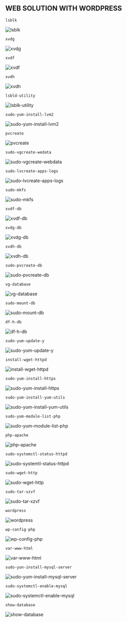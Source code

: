 ## WEB SOLUTION WITH WORDPRESS


`lsblk`

![lsblk](./images/lsblk.png)


`xvdg`

![xvdg](./images/xvdg.png)


`xvdf`

![xvdf](./images/xvdf.png)


`xvdh`

![xvdh](./images/xvdh.png)

`lsbld-utility`

![lsblk-utility](./images/lsblk-utility.png)

`sudo-yum-install-lvm2`

![sudo-yum-install-lvm2](./images/sudo-yum-install-lvm2.png)


`pvcreate`

![pvcreate](./images/pvcreate.png)


`sudo-vgcreate-wedata`


![sudo-vgcreate-webdata](./images/sudo-vgcreate-webdata.png)


`sudo-lvcreate-apps-logs`

![sudo-lvcreate-apps-logs](./images/sudo-lvcreate-apps-logs.png)


`sudo-mkfs`

![sudo-mkfs](./images/sudo-mkfs.png)

`xvdf-db`

![xvdf-db](./images/xvdf.png)


`xvdg-db`

![xvdg-db](./images/xvdg-db.png)

`xvdh-db`


![xvdh-db](./images/xvdh-db.png)


`sudo-pvcreate-db`

![sudo-pvcreate-db](./images/sudo-pvcreate-db.png)

`vg-database`

![vg-database](./images/vg-database.png)


`sudo-mount-db`

![sudo-mount-db](./images/sudo-mount-db.png)


`df-h-db`

![df-h-db](./images/df-h-db.png)


`sudo-yum-update-y`

![sudo-yum-update-y](./images/sudo-yum-update-y.png)



`install-wget-httpd`

![install-wget-httpd](./images/install-wget-httpd.png)


`sudo-yum-install-https`

![sudo-yum-install-https](./images/sudo-yum-install-https.png)


`sudo-yum-install-yum-utils`

![sudo-yum-install-yum-utils](./images/sudo-yum-install-yum-utils.png)

`sudo-yum-module-list-php`

![sudo-yum-module-list-php](./images/sudo-yum-module-list-php.png)


`php-apache`


![php-apache](./images/php-apache.png)


`sudo-systemctl-status-httpd`


![sudo-systemtl-status-httpd](./images/sudo-systemctl-status-httpd.png)

`sudo-wget-http`


![sudo-wget-http](./images/sudo-wget-http.png)

`sudo-tar-xzvf`

![sudo-tar-xzvf](./images/sudo-tar-xzvf.png)


`wordpress`

![wordpress](./images/wordpress.png)


`wp-config-php`

![wp-config-php](./images/wp-config-php.png)


`var-www-html`

![var-www-html](./images/var-www-html.png)



`sudo-yun-install-mysql-server`

![sudo-yum-install-mysql-server](./images/sudo-yum-install-mysql-server.png)

`sudo-systemctl-enable-mysql`

![sudo-systemctl-enable-mysql](./images/sudo-systemctl-enable-mysql.png)


`show-database`

![show-database](./images/show-database.png)

